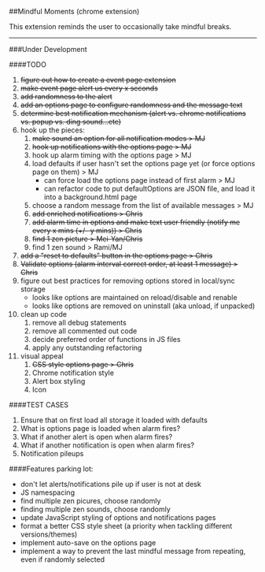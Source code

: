 ##Mindful Moments (chrome extension)

This extension reminds the user to occasionally take mindful breaks.

---

###Under Development 

####TODO
1. ~~figure out how to create a event page extension~~
2. ~~make event page alert us every x seconds~~
3. ~~add randomness to the alert~~
4. ~~add an options page to configure randomness and the message text~~
5. ~~determine best notification mechanism (alert vs. chrome notifications vs. popup vs. ding sound...etc)~~
6. hook up the pieces:
    1. ~~make sound an option for all notification modes > MJ~~
    2. ~~hook up notifications with the options page > MJ~~
    3. hook up alarm timing with the options page > MJ
    3. load defaults if user hasn't set the options page yet (or force options page on them) > MJ
        - can force load the options page instead of first alarm > MJ
        - can refactor code to put defaultOptions are JSON file, and load it into a background.html page
    4. choose a random message from the list of available messages > MJ
    5. ~~add enriched notifications > Chris~~
    6. ~~add alarm time in options and make text user friendly (notify me every x mins (+/- y mins)) > Chris~~
    7. ~~find 1 zen picture > Mei-Yan/Chris~~
    8. find 1 zen sound > Rami/MJ 
7. ~~add a "reset to defaults" button in the options page > Chris~~
8. ~~Validate options (alarm interval correct order, at least 1 message) > Chris~~
9. figure out best practices for removing options stored in local/sync storage
    - looks like options are maintained on reload/disable and renable
    - looks like options are removed on uninstall (aka unload, if unpacked)
10. clean up code
    1. remove all debug statements
    2. remove all commented out code
    3. decide preferred order of functions in JS files
    4. apply any outstanding refactoring
11. visual appeal
    1. ~~CSS style options page > Chris~~
    2. Chrome notification style
    3. Alert box styling
    4. Icon 

####TEST CASES
1. Ensure that on first load all storage it loaded with defaults
2. What is options page is loaded when alarm fires?
3. What if another alert is open when alarm fires?
4. What if another notification is open when alarm fires?
5. Notification pileups

####Features parking lot:
- don't let alerts/notifications pile up if user is not at desk
- JS namespacing
- find multiple zen picures, choose randomly
- finding multiple zen sounds, choose randomly
- update JavaScript styling of options and notifications pages
- format a better CSS style sheet (a priority when tackling different versions/themes)
- implement auto-save on the options page
- implement a way to prevent the last mindful message from repeating, even if randomly selected
